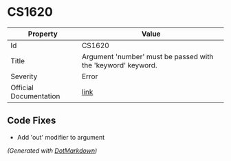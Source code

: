 # CS1620

| Property               | Value                                                             |
| ---------------------- | ----------------------------------------------------------------- |
| Id                     | CS1620                                                            |
| Title                  | Argument 'number' must be passed with the 'keyword' keyword\.     |
| Severity               | Error                                                             |
| Official Documentation | [link](http://docs.microsoft.com/en-us/dotnet/csharp/misc/cs1620) |

## Code Fixes

* Add 'out' modifier to argument

*\(Generated with [DotMarkdown](http://github.com/JosefPihrt/DotMarkdown)\)*